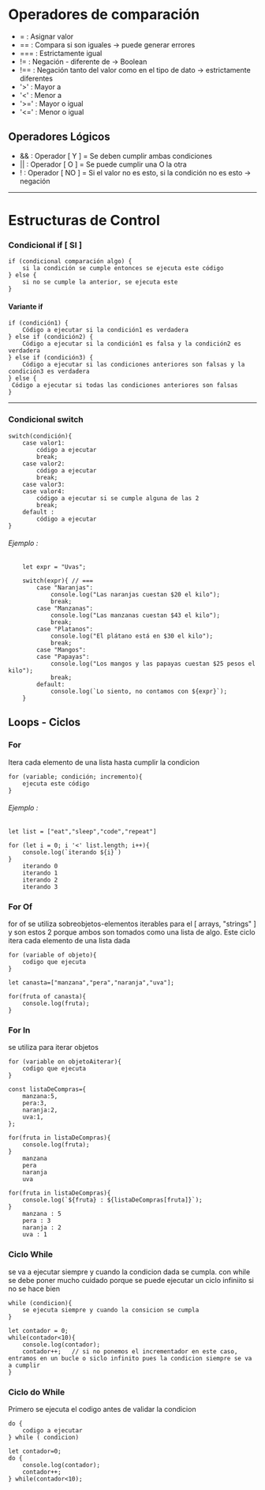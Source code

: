 # Operadores de comparación

 * = : Asignar valor
 * == : Compara si son iguales -> puede generar errores
 * === : Estrictamente igual
 * != : Negación - diferente de -> Boolean
 * !== : Negación tanto del valor como en el tipo de dato -> estrictamente diferentes
 * '>' : Mayor a 
 * '<' : Menor a
 * '>=' : Mayor o igual
 * '<=' : Menor o igual

## Operadores Lógicos

 * && : Operador [ Y ] = Se deben cumplir ambas condiciones
 * || : Operador [ O ] = Se puede cumplir una O la otra
 * ! : Operador [ NO ] = Si el valor no es esto, si la condición no es esto -> negación

____________________________________________________________________________________________

# Estructuras de Control

### Condicional if [ SI ]

    if (condicional comparación algo) {
        si la condición se cumple entonces se ejecuta este código
    } else {
        si no se cumple la anterior, se ejecuta este
    }

#### Variante if

    if (condición1) {
        Código a ejecutar si la condición1 es verdadera
    } else if (condición2) {
        Código a ejecutar si la condición1 es falsa y la condición2 es verdadera
    } else if (condición3) {
        Código a ejecutar si las condiciones anteriores son falsas y la condición3 es verdadera
    } else {
     Código a ejecutar si todas las condiciones anteriores son falsas
    }

____________________________________________________________________________________________

### Condicional switch

    switch(condición){
        case valor1: 
            código a ejecutar
            break;
        case valor2: 
            código a ejecutar
            break;
        case valor3:
        case valor4:
            código a ejecutar si se cumple alguna de las 2
            break;
        default :
            código a ejecutar
    }

###### Ejemplo : 

        let expr = "Uvas";
        
        switch(expr){ // ===
            case "Naranjas":
                console.log("Las naranjas cuestan $20 el kilo");
                break;
            case "Manzanas":
                console.log("Las manzanas cuestan $43 el kilo");
                break;
            case "Platanos":
                console.log("El plátano está en $30 el kilo");
                break;
            case "Mangos":
            case "Papayas":
                console.log("Los mangos y las papayas cuestan $25 pesos el kilo");
                break;
            default:
                console.log(`Lo siento, no contamos con ${expr}`);
        }

## Loops - Ciclos

### For

Itera cada elemento de una lista hasta cumplir la condicion

    for (variable; condición; incremento){
        ejecuta este código
    }

###### Ejemplo : 

    let list = ["eat","sleep","code","repeat"]

    for (let i = 0; i '<' list.length; i++){
        console.log(`iterando ${i}`)
    }
        iterando 0
        iterando 1
        iterando 2
        iterando 3

### For Of

for of se utiliza sobreobjetos-elementos iterables para el [ arrays, "strings" ] y son estos 2 porque ambos son tomados como una lista de algo. Este ciclo itera cada elemento de una lista dada

    for (variable of objeto){
        codigo que ejecuta
    }

    let canasta=["manzana","pera","naranja","uva"];
    
    for(fruta of canasta){
        console.log(fruta);
    }

### For In

se utiliza para iterar objetos

    for (variable on objetoAiterar){
        codigo que ejecuta
    }

    const listaDeCompras={
        manzana:5,
        pera:3,
        naranja:2,
        uva:1,
    };
    
    for(fruta in listaDeCompras){
        console.log(fruta);
    }
        manzana
        pera
        naranja
        uva

    for(fruta in listaDeCompras){
        console.log(`${fruta} : ${listaDeCompras[fruta]}`);
    }
        manzana : 5
        pera : 3
        naranja : 2
        uva : 1

### Ciclo While

se va a ejecutar siempre y cuando la condicion dada se cumpla. con while se debe poner mucho cuidado porque se puede ejecutar un ciclo infiniito si no se hace bien

    while (condicion){
        se ejecuta siempre y cuando la consicion se cumpla
    }

    let contador = 0;
    while(contador<10){
        console.log(contador);
        contador++;   // si no ponemos el incrementador en este caso, entramos en un bucle o siclo infinito pues la condicion siempre se va a cumplir
    }

### Ciclo do While

Primero se ejecuta el codigo antes de validar la condicion

    do {
        codigo a ejecutar
    } while ( condicion)

    let contador=0;
    do {
        console.log(contador);
        contador++;
    } while(contador<10);
